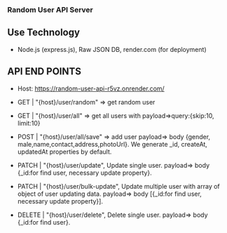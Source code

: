 ### Random User API Server

## Use Technology

- Node.js (express.js), Raw JSON DB, render.com (for deployment)

## API END POINTS

- Host: https://random-user-api-r5vz.onrender.com/

- GET | "{host}/user/random" => get random user

- GET | "{host}/user/all" => get all users with payload=>query:{skip:10, limit:10}

- POST | "{host}/user/all/save" => add user payload=> body {gender, male,name,contact,address,photoUrl}. We generate \_id, createAt, updatedAt properties by default.

- PATCH | "{host}/user/update", Update single user. payload=> body {\_id:for find user, necessary update property}.

- PATCH | "{host}/user/bulk-update", Update multiple user with array of object of user updating data. payload=> body [{_id:for find user, necessary update property}].

- DELETE | "{host}/user/delete", Delete single user. payload=> body {\_id:for find user}.
